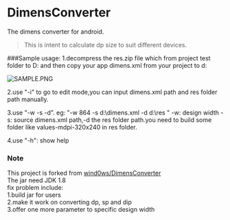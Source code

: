 # DimensConverter
The dimens converter for android.

>This is intent to calculate dp size to suit different devices.

###Sample usage:
1.decompress the res.zip file which from project test folder to D:  and then copy your app dimens.xml from your project to d:

![SAMPLE.PNG](http://i1.piimg.com/4851/0ae51d42534e82d9.png)

2.use "-i" to go to  edit mode,you can input dimens.xml path and res folder path manually.

3.use "-w -s -d". eg: "-w 864 -s d:\\dimens.xml -d d:\\res " -w: design width -s: source dimens.xml path,-d the res folder path.you need to build some folder like values-mdpi-320x240 in res folder.

4.use "-h": show help

### Note  
This project is forked from [wind0ws/DimensConverter](https://github.com/wind0ws/DimensConverter)  
The jar need JDK 1.8  
fix problem include:  
1.build jar for users  
2.make it work on converting dp, sp and dip  
3.offer one more parameter to specific design width
